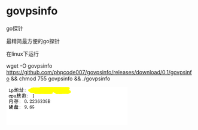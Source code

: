 # govpsinfo
go探针


最精简最方便的go探针

在linux下运行  

wget -O govpsinfo https://github.com/phpcode007/govpsinfo/releases/download/0.1/govpsinfo && chmod 755 govpsinfo && ./govpsinfo


![image](https://github.com/phpcode007/allphpcode/blob/master/public/img/govps.png)
